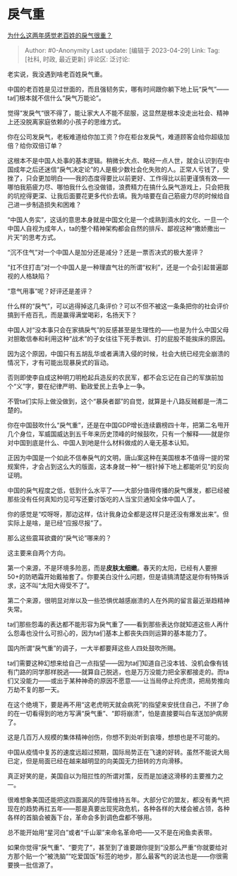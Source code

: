 # 戾气重
[为什么这两年感觉老百姓的戾气很重？](https://www.zhihu.com/question/597438749/answer/3005506004)

> Author: #0-Anonymity
> Last update: [编辑于 2023-04-29]
> Link:
> Tag: [社科, 时政, 最近更新]
> 评论区:
> 泛讨论:

老实说，我没遇到啥老百姓戾气重。

中国的老百姓是见过世面的，而且强韧务实，哪有时间跟你躺下地上玩“戾气”——ta们根本就不信什么“戾气万能论”。

觉得“发戾气“很不得了，能让家大人不能不屈服，这显然是根本没走出社会、精神上还没脱离家庭依赖的小孩子的思维方式。

你在公司发戾气，老板难道给你加工资？你在柜台发戾气，难道顾客会给你超级加倍？给你双倍订单？

这根本不是中国人处事的基本逻辑。稍微长大点、略经一点人世，就会认识到在中国成年之后还迷信“戾气决定论”的人是极少数社会化失败的人。正常人亏钱了，受挫了，只会更加明白——我的态度得要比以前更好、工作得比以前更谨慎有效——哪怕我筋疲力尽、哪怕我什么也没做错，浪费精力在搞什么戾气游戏上，只会把我的坑挖得更深、让我后面要花更多代价去填。我为啥要在自己筋疲力尽的时候给自己进一步制造损失和困难？

“中国人务实”，这话的意思本身就是中国文化是一个成熟到滴水的文化、一旦一个中国人自视为成年人，ta的整个精神架构都会自然的排斥、鄙视这种“撒娇撒出一片天”的思考方式。

“沉不住气”对一个中国人是加分还是减分？还是一票否决式的极大差评？

“扛不住打击”对一个中国人是一种理直气壮的所谓“权利”，还是一个会引起普遍鄙视的人格缺陷？

“意气用事”呢？好评还是差评？

什么样的“戾气”，可以逃得掉这几条评价？可以不但不被这一条条把你的社会评价搞到千疮百孔，而是赢得满堂喝彩，名扬天下？

中国人对“没本事只会在家搞戾气”的反感甚至是生理性的——也是为什么中国父母对胆敢信奉和利用这种“战术”的子女往往下死手教训、打的屁股不能挨床的原因。

因为这个原因，中国只有五胡乱华或者满清入侵的时候，社会大统已经完全崩溃的情况下，才有可能出现暴戾式的盲动。

否则即使李自成这种明刀明枪起兵造反的农民军，都不会忘记在自己的军旗前加个“义”字，要在纪律严明、勤政爱民上去争上一争。

不管ta们实际上做没做到，这个“暴戾者鄙”的自觉，就算是十八路反贼都是一清二楚的。

你在中国鼓吹什么“戾气重”，还是在中国GDP增长连续霸榜四十年，把第二名甩开几个身位，军威国威达到五千年来历史顶峰的时候鼓吹，只有一个解释——就是你对中国到底是什么、中国人到地是什么材料做成的人毫无基本认知。

正因为中国是一个如此不信奉戾气的文明，唐山案这种在美国根本不值得一提的常规案件，才会占到这么大的版面，这本身就一种“一根针掉下地上都能听见”的反向证明。

中国的戾气程度之低，低到什么水平了——大部分值得传播的戾气爆发，都已经被那些没有任何真知灼见可写还要讨饭吃的人当宝贝通知全体中国人了。

你的感觉是“哎呀呀，那边这样，估计我身边全都是这样只是还没有爆发出来”。但实际上是啥，是已经“应报尽报”了。

那么这些震耳欲聋的“戾气论”哪来的？

这主要来自两个方向。

第一个来源，不是环境多险恶，而是**皮肤太细嫩**。春天的太阳，已经有人要擦50+的防晒霜开始戴袖套了。你要美白没什么问题，但是请搞清楚这是你有特殊诉求，这不叫“太阳大得受不了”。

第二个来源，很明显对岸以及一些恐惧优越感崩溃的人在外网的留言最近渐趋精神失常。

ta们那些怨毒的表达都不能形容为戾气重了——看到那些表达你就知道这些人再什么怨毒也没什么可担心的，因为ta们基本上都丧失四则运算的基本能力了。

国内所谓“戾气重”的调子，一大半都要拜这些人四处鼓吹所赐。

ta们需要这种幻想来给自己一点指望——因为ta们知道自己没本钱、没机会像有钱有门路的同学那样脱逃——就算自己脱逃，也是万万没能力把全家都接走的。而ta们又没能力——或出于某种神奇的原因不愿意——让当局停止捋虎须，把局势推向万劫不复的那一天。

在这个绝境下，要是再不用“这老虎明天就会病死”的指望来安抚住自己，不拼了命的在一切看得到的地方写满“戾气重”、“即将崩溃”，怕是直接要叫白车送加护病房了。

这是几百万人规模的集体精神创伤，你想不到处听到哀嚎，想想也是不可能的。

中国从疫情中复苏的速度远超过预期，国际局势正在飞速的好转。虽然不能说大局已定，但是局面已经在越来越明显的向美国无力扭转的方向滑移。

真正好笑的是，美国自以为阻拦性的所谓对策，反而是加速这滑移的主要推力之一。

很难想象美国还能把这四面漏风的阵营维持五年。大部分它的盟友，都没有勇气把现在的趋势再扛五年——那是真要出现宪政危机，各种各样的大楼会被占领，各种各样的首脑会被轰下台，革命会多到调色盘都不够用。

总不能开始用“星河白”或者“千山翠”来命名革命吧——又不是在闲鱼卖表带。

如果你觉得“戾气重”、“要完了”，甚至到了谁要跟你提到“没那么严重“你就要给对方那个贴一个“被洗脑”“吃爱国饭”标签的地步，那么最客气的说法也是——你很需要换一批信源了。